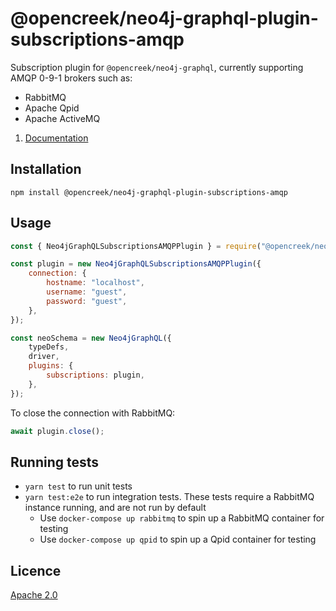 # @opencreek/neo4j-graphql-plugin-subscriptions-amqp

Subscription plugin for `@opencreek/neo4j-graphql`, currently supporting AMQP 0-9-1 brokers such as:

-   RabbitMQ
-   Apache Qpid
-   Apache ActiveMQ

1. [Documentation](https://neo4j.com/docs/graphql-manual/current/subscriptions/)

## Installation

```
npm install @opencreek/neo4j-graphql-plugin-subscriptions-amqp
```

## Usage

```javascript
const { Neo4jGraphQLSubscriptionsAMQPPlugin } = require("@opencreek/neo4j-graphql-plugin-subscriptions-amqp");

const plugin = new Neo4jGraphQLSubscriptionsAMQPPlugin({
    connection: {
        hostname: "localhost",
        username: "guest",
        password: "guest",
    },
});

const neoSchema = new Neo4jGraphQL({
    typeDefs,
    driver,
    plugins: {
        subscriptions: plugin,
    },
});
```

To close the connection with RabbitMQ:

```javascript
await plugin.close();
```

## Running tests

-   `yarn test` to run unit tests
-   `yarn test:e2e` to run integration tests. These tests require a RabbitMQ instance running, and are not run by default
    -   Use `docker-compose up rabbitmq` to spin up a RabbitMQ container for testing
    -   Use `docker-compose up qpid` to spin up a Qpid container for testing

## Licence

[Apache 2.0](https://github.com/neo4j/graphql/blob/master/packages/graphql-plugin-auth/LICENSE.txt)
